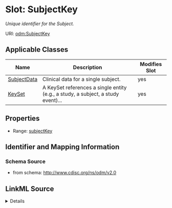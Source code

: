 # Slot: SubjectKey


_Unique identifier for the Subject._



URI: [odm:SubjectKey](http://www.cdisc.org/ns/odm/v2.0/SubjectKey)



<!-- no inheritance hierarchy -->




## Applicable Classes

| Name | Description | Modifies Slot |
| --- | --- | --- |
[SubjectData](SubjectData.md) | Clinical data for a single subject. |  yes  |
[KeySet](KeySet.md) | A KeySet references a single entity (e.g., a study, a subject, a study event)... |  yes  |







## Properties

* Range: [subjectKey](subjectKey.md)





## Identifier and Mapping Information







### Schema Source


* from schema: http://www.cdisc.org/ns/odm/v2.0




## LinkML Source

<details>
```yaml
name: SubjectKey
description: Unique identifier for the Subject.
from_schema: http://www.cdisc.org/ns/odm/v2.0
rank: 1000
alias: SubjectKey
domain_of:
- SubjectData
- KeySet
range: subjectKey

```
</details>